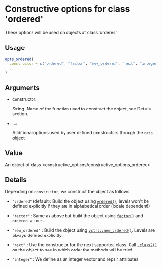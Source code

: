 # Constructive options for class 'ordered'

These options will be used on objects of class 'ordered'.

## Usage

``` r
opts_ordered(
  constructor = c("ordered", "factor", "new_ordered", "next", "integer"),
  ...
)
```

## Arguments

- constructor:

  String. Name of the function used to construct the object, see Details
  section.

- ...:

  Additional options used by user defined constructors through the
  `opts` object

## Value

An object of class \<constructive_options/constructive_options_ordered\>

## Details

Depending on `constructor`, we construct the object as follows:

- `"ordered"` (default): Build the object using
  [`ordered()`](https://rdrr.io/r/base/factor.html), levels won't be
  defined explicitly if they are in alphabetical order (locale
  dependent!)

- `"factor"` : Same as above but build the object using
  [`factor()`](https://rdrr.io/r/base/factor.html) and `ordered = TRUE`.

- `"new_ordered"` : Build the object using
  [`vctrs::new_ordered()`](https://vctrs.r-lib.org/reference/new_factor.html).
  Levels are always defined explicitly.

- `"next"` : Use the constructor for the next supported class. Call
  [`.class2()`](https://rdrr.io/r/base/class.html) on the object to see
  in which order the methods will be tried.

- `"integer"` : We define as an integer vector and repair attributes
